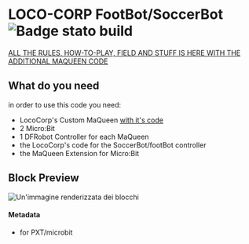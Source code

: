 
# LOCO-CORP FootBot/SoccerBot ![Badge stato build](https://github.com/them1rk/lococorp-controllersoccerbot/workflows/MakeCode/badge.svg)



[ALL THE RULES, HOW-TO-PLAY, FIELD AND STUFF IS HERE WITH THE ADDITIONAL MAQUEEN CODE](https://them1rk.github.io/lococorp-controllersoccerbot/)




## What do you need
in order to use this code you need:
- LocoCorp's Custom MaQueen [with it's code](https://them1rk.github.io/lococorp-soccerbot)
- 2 Micro:Bit
- 1 DFRobot Controller for each MaQueen
- the LocoCorp's code for the SoccerBot/footBot controller
- the MaQueen Extension for Micro:Bit


## Block Preview

![Un'immagine renderizzata dei blocchi](https://github.com/them1rk/lococorp-controllersoccerbot/raw/master/.github/makecode/blocks.png)

#### Metadata

* for PXT/microbit
<script src="https://makecode.com/gh-pages-embed.js"></script><script>makeCodeRender("{{ site.makecode.home_url }}", "{{ site.github.owner_name }}/{{ site.github.repository_name }}");</script>
